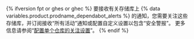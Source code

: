 {% ifversion fpt or ghes or ghec %}
要接收有关存储库上 {% data variables.product.prodname_dependabot_alerts %} 的通知，您需要关注这些存储库，并订阅接收“所有活动”通知或配置自定义设置以包含“安全警报”。 更多信息请参阅“[配置单个仓库的关注设置](/github/managing-subscriptions-and-notifications-on-github/setting-up-notifications/configuring-notifications#configuring-your-watch-settings-for-an-individual-repository)”。
{% endif %}
